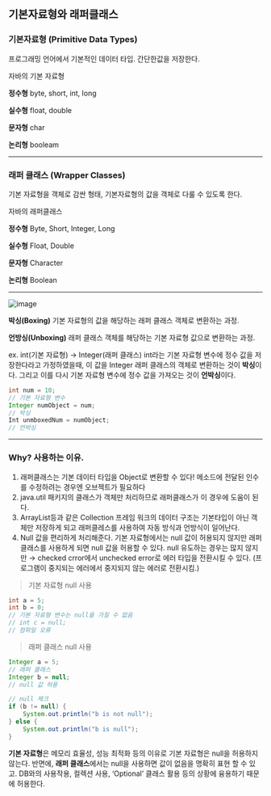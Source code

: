 ## 기본자료형와 래퍼클래스

### 기본자료형 (Primitive Data Types)

프로그래밍 언어에서 기본적인 데이터 타입.
간단한값을 저장한다. 

자바의 기본 자료형

**정수형**
byte, short, int, long

**실수형**
float, double

**문자형**
char

**논리형**
booleam

---

### 래퍼 클래스 (Wrapper Classes)

기본 자료형을 객체로 감싼 형태, 기본자료형의 값을 객체로 다룰 수 있도록 한다.

자바의 래퍼클래스

**정수형**
Byte, Short, Integer, Long

**실수형**
Float, Double

**문자형**
Character

**논리형**
Boolean

---

![image](https://github.com/hea97/Java_study/assets/168088580/450542a2-8c2d-443e-8427-7f19da5caf74)


**박싱(Boxing)**
기본 자료형의 값을 해당하는 래퍼 클래스 객체로 변환하는 과정.

**언방싱(Unboxing)**
래퍼 클래스 객체를 해당하는 기본 자료형 값으로 변환하는 과정.

ex. int(기본 자료형) → Integer(래퍼 클래스)
int라는 기본 자료형 변수에 정수 값을 저장한다라고 가정하였을때,
이 값을 Integer 래퍼 클래스의 객체로 변환하는 것이 **박싱**이다.
그리고 이를 다시 기본 자료형 변수에 정수 값을 가져오는 것이 **언박싱**이다.

```java
int num = 10;
// 기본 자료형 변수
Integer numObject = num;
// 박싱
Int unmboxedNum = numObject;
// 언박싱
```

---

### Why? 사용하는 이유.

1. 래퍼클래스는 기본 데이터 타입을 Object로 변환할 수 있다!
메소드에 전달된 인수를 수정하려는 경우엔 오브젝트가 필요하다
2. java.util 패키지의 클래스가 객체만 처리하므로 래퍼클래스가 이 경우에 도움이 된다.
3. ArrayList등과 같은 Collection 프레임 워크의 데이터 구조는 기본타입이 아닌 객체만 저장하게 되고 래퍼클레스를 사용하여 자동 방식과 언방식이 일어난다.
4. Null 값을 편리하게 처리해준다.
기본 자료형에서는 null 값이 허용되지 않지만 래퍼 클래스를 사용하게 되면 null 값을 허용할 수 있다.
null 유도하는 경우는 많지 않지만
→ checked crror에서 unchecked error로 에러 타입을 전환시킬 수 있다.
(프로그램이 중지되는 에러에서 중지되지 않는 에러로 전환시킴.)

> 기본 자료형 null 사용
> 

```java
int a = 5;
int b = 0;
// 기본 자료형 변수는 null을 가질 수 없음
// int c = null;
// 컴파일 오류
```

> 래퍼 클래스 null 사용
> 

```java
Integer a = 5;   
// 래퍼 클래스
Integer b = null; 
// null 값 허용

// null 체크
if (b != null) {
    System.out.println("b is not null");
} else {
    System.out.println("b is null");
}

```

**기본 자료형**은 메모리 효율성, 성능 최적화 등의 이유로 기본 자료형은 null을 허용하지 않는다.
반면에, **래퍼 클래스**에서는 null을 사용하면 값이 없음을 명확히 표현 할 수 있고. DB와의 사용작용, 컬렉션 사용, ‘Optional’ 클래스 활용 등의 상황에 융용하기 때문에 허용한다.
